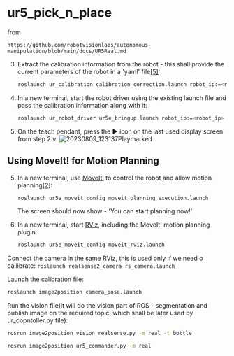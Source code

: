 # ur5_pick_n_place

from 
```
https://github.com/robotvisionlabs/autonomous-manipulation/blob/main/docs/UR5Real.md
```

3. Extract the calibration information from the robot - this shall provide the current parameters of the robot in a 'yaml' file[[5]](https://github.com/UniversalRobots/Universal_Robots_ROS_Driver/tree/master#prepare-the-ros-pc):
    ```bash
    roslaunch ur_calibration calibration_correction.launch robot_ip:=<robot_ip> target_filename:="${HOME}/my_robot_calibration.yaml"
    ```

4. In a new terminal, start the robot driver using the existing launch file and pass the calibration information along with it:
    ```bash
    roslaunch ur_robot_driver ur5e_bringup.launch robot_ip:=<robot_ip> kinematics_config:="${HOME}/my_robot_calibration.yaml"
    ```

5. On the teach pendant, press the :arrow_forward: icon on the last used display screen from step 2.v.
![20230809_123137Playmarked](https://github.com/robotvisionlabs/autonomous-manipulation/assets/17614773/fe9a6d7f-6f40-4868-8b12-9a28dfde95dd)

## Using MoveIt! for Motion Planning

5. In a new terminal, use [MoveIt!](http://wiki.ros.org/action/show/moveit?action=show&redirect=MoveIt) to control the robot and allow motion planning[[2]](http://wiki.ros.org/universal_robot/Tutorials/Getting%20Started%20with%20a%20Universal%20Robot%20and%20ROS-Industrial):
    ```bash
    roslaunch ur5e_moveit_config moveit_planning_execution.launch
    ```
    The screen should now show - 'You can start planning now!'

6. In a new terminal, start [RViz](http://wiki.ros.org/rviz), including the MoveIt! motion planning plugin:
    ```bash
    roslaunch ur5e_moveit_config moveit_rviz.launch
    ```


Connect the camera in the same RViz, this is used only if we need o callibrate:
 ```roslaunch realsense2_camera rs_camera.launch```

Launch the calibration file:
 ```bash
 roslaunch image2position camera_pose.launch
 ```
Run the vision file(it will do the vision part of ROS - segmentation and publish image on the required topic, which shall be later used by ur_copntoller.py file):
 ```bash
rosrun image2position vision_realsense.py -m real -t bottle
 ```
 ```bash
rosrun image2position ur5_commander.py -m real
 ```
